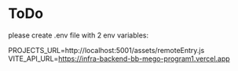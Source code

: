 # ToDo

please create .env file with 2 env variables:

PROJECTS_URL=http://localhost:5001/assets/remoteEntry.js
VITE_API_URL=https://infra-backend-bb-mego-program1.vercel.app


